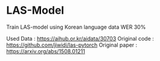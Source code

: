 # LAS-Model
Train LAS-model using Korean language data
WER 30%

Used Data : https://aihub.or.kr/aidata/30703
Original code : https://github.com/jiwidi/las-pytorch
Original paper : https://arxiv.org/abs/1508.01211
